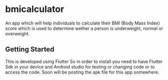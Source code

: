# bmicalculator

An app which will help individuals to calculate their BMI (Body Mass Index) score which is used to determine wether a person is underweight, normal or overweight.

## Getting Started
This is developed using Flutter
So in order to install you need to have Flutter Sdk in your device and Android studio for testing or changing code or to access the code. Soon will be posting the apk file for this app somewhere.
